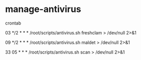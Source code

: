 # manage-antivirus

crontab

03 */2 * * *	/root/scripts/antivirus.sh freshclam > /dev/null 2>&1

09 */2 * * *	/root/scripts/antivirus.sh maldet > /dev/null 2>&1

33 05 * * *	/root/scripts/antivirus.sh scan > /dev/null 2>&1
